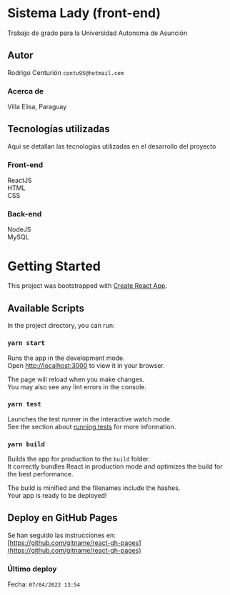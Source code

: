 # Sistema Lady (front-end)
Trabajo de grado para la Universidad Autonoma de Asunción

## Autor
Rodrigo Centurión `centu95@hotmail.com`

### Acerca de
Villa Elisa, Paraguay

## Tecnologías utilizadas
Aqui se detallan las tecnologías utilizadas en el desarrollo del proyecto

### Front-end
ReactJS \
HTML \
CSS

### Back-end
NodeJS \
MySQL


# Getting Started
This project was bootstrapped with [Create React App](https://github.com/facebook/create-react-app).

## Available Scripts
In the project directory, you can run:

### `yarn start`
Runs the app in the development mode.\
Open [http://localhost:3000](http://localhost:3000) to view it in your browser.

The page will reload when you make changes.\
You may also see any lint errors in the console.

### `yarn test`
Launches the test runner in the interactive watch mode.\
See the section about [running tests](https://facebook.github.io/create-react-app/docs/running-tests) for more information.

### `yarn build`
Builds the app for production to the `build` folder.\
It correctly bundles React in production mode and optimizes the build for the best performance.

The build is minified and the filenames include the hashes.\
Your app is ready to be deployed!

## Deploy en GitHub Pages
Se han seguido las instrucciones en: \
[https://github.com/gitname/react-gh-pages](https://github.com/gitname/react-gh-pages)

### Último deploy
Fecha: `07/04/2022 13:54`